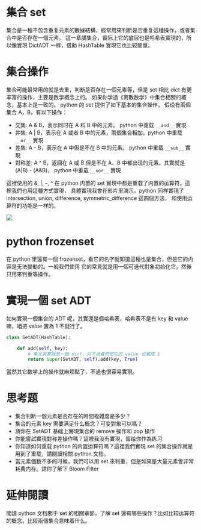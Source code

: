 # 集合 set

集合是一種不包含重复元素的數據結構，經常用來判断是否重复這種操作，或者集合中是否存在一個元素。
這一章講集合，實际上它的底层也是哈希表實現的，所以像實現 DictADT 一样，借助 HashTable 實現它也比较簡單。


# 集合操作
集合可能最常用的就是去重，判断是否存在一個元素等，但是 set 相比 dict 有更丰富的操作，主要是数学概念上的。
如果你学過《离散数学》中集合相關的概念，基本上是一致的。 python 的 set 提供了如下基本的集合操作，
假设有兩個集合 A，B，有以下操作：

- 交集: A & B，表示同时在 A 和 B 中的元素。 python 中重载  `__and__` 實現
- 并集: A | B，表示在 A 或者 B 中的元素，兩個集合相加。python 中重载 `__or__` 實現
- 差集:  A - B，表示在 A 中但是不在 B 中的元素。 python 中重载 `__sub__` 實現
- 對称差: A ^ B，返回在 A 或 B 但是不在 A、B 中都出现的元素。其實就是 (A|B) - (A&B)， python 中重载 `__xor__` 實現

這裡使用的  &, |, -, ^ 在 python 内置的 set 實現中都是重载了内置的运算符。這裡我們也用這種方式實現，
具體實現我會在影片里演示。python 同样實現了  intersection, union, difference, symmetric_difference 這四個方法，
和使用运算符的功能是一样的。

![](./set.png)

# python frozenset
在 python 里還有一個 frozenset，看它的名字就知道這種也是集合，但是它的内容是无法變動的。一般我們使用
它的常見就是用一個可迭代對象初始化它，然後只用來判重等操作。


# 實現一個 set ADT
如何實現一個集合的 ADT 呢，其實還是個哈希表，哈希表不是有 key 和 value 嘛，咱把 value 置為 1 不就行了。

```py
class SetADT(HashTable):

    def add(self, key):
        # 集合其實就是一個 dict，只不過我們把它的 value 设置成 1
        return super(SetADT, self).add(key, True)
```

當然其它数学上的操作就麻烦點了，不過也很容易實現。


# 思考题
- 集合判断一個元素是否存在的時間複雜度是多少？
- 集合的元素 key 需要满足什么概念？可变對象可以嗎？
- 請你在 SetADT 基础上實現集合的 remove 操作和 pop 操作
- 你能嘗試實現對称差操作嗎？這裡我没有實現，留给你作為练习
- 你知道如何重载 python 的内置运算符嗎？這裡我們實現 set 的集合操作就是用到了重载，請閱讀相關 python 文档。
- 當元素個数不多的时候，我們可以用 set 來判重，但是如果是大量元素會非常耗费内存。請你了解下 Bloom Filter


# 延伸閱讀
閱讀 python 文档關于 set 的相關章節，了解 set 還有哪些操作？比如比较运算符的概念，比较兩個集合意味着什么。

